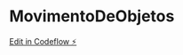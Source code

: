 # MovimentoDeObjetos

[Edit in Codeflow ⚡️](https://stackblitz.com/~/github.com/Mayarak15/MovimentoDeObjetos)